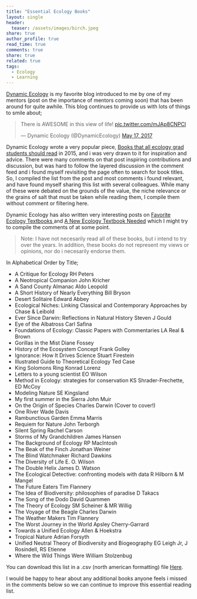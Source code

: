 ```yaml
---
title: "Essential Ecology Books"
layout: single
header:
  teaser: /assets/images/birch.jpeg
share: true
author_profile: true
read_time: true
comments: true
share: true
related: true
tags:
  - Ecology
  - Learning
---
```


[Dynamic Ecology](https://dynamicecology.wordpress.com/ "Dynamic Ecology") is my favorite blog introduced to me by one of my mentors (post on the importance of mentors coming soon) that has been around for quite awhile. This blog continues to provide us with lots of things to smile about;

<blockquote class="twitter-tweet" data-lang="en"><p lang="en" dir="ltr">There is AWESOME in this view of life! <a href="https://t.co/mJAp8CNPCl">pic.twitter.com/mJAp8CNPCl</a></p>&mdash; Dynamic Ecology (@DynamicEcology) <a href="https://twitter.com/DynamicEcology/status/864635192866217984">May 17, 2017</a></blockquote>
<script async src="//platform.twitter.com/widgets.js" charset="utf-8"></script>


Dynamic Ecology wrote a very popular piece, [Books that all ecology grad students should read](https://dynamicecology.wordpress.com/2015/02/02/books-that-all-ecology-grad-students-should-read/ "Books that all ecology grad student should read") in 2015, and i was very drawn to it for inspiration and advice. There were many comments on that post inspiring contributions and discussion, but was hard to follow the layered discussion in the comment feed and i found myself revisiting the page often to search for book titles. So, I compiled the list from the post and most comments i found relevant, and have found myself sharing this list with several colleagues. While many of these were debated on the grounds of the value, the niche relevance or the grains of salt that must be taken while reading them, I compile them without comment or filtering here.

Dynamic Ecology has also written very interesting posts on [Favorite Ecology Textbooks ](https://dynamicecology.wordpress.com/2012/03/27/whats-your-favorite-ecology-textbook/ "Favorite Ecology Textbooks") and [A New Ecology Textbook Needed](https://dynamicecology.wordpress.com/2013/07/15/new-ecology-textbook-needed/ "A New Ecology Textbook: Needed") which I might try to compile the comments of at some point.

> Note: I have not necesarily read all of these books, but i intend to try over the years. In addition, these books do not represent my views or opinions, nor do i necesarily endorse them.

In Alphabetical Order by Title;
*	A Critique for Ecology	RH Peters
*	A Neotropical Companion	John Kricher
*	A Sand County Almanac	Aldo Leopold
*	A Short History of Nearly Everything	Bill Bryson
*	Desert Solitaire	Edward Abbey
*	Ecological Niches: Linking Classical and Contemporary Approaches by 	Chase & Leibold
*	Ever Since Darwin: Reflections in Natural History	Steven J Gould
*	Eye of the Albatross	Carl Safina
*	Foundations of Ecology: Classic Papers with Commentaries	LA Real & Brown
*	Gorillas in the Mist	Diane Fossey
*	History of the Ecosystem Concept	Frank Golley
*	Ignorance: How It Drives Science	Stuart Firestein
*	Illustrated Guide to Theoretical Ecology	Ted Case
*	King Solomons Ring	Konrad Lorenz
*	Letters to a young scientist	EO Wilson 
*	Method in Ecology: strategies for conservation	KS Shrader-Frechette, ED McCoy
*	Modeling Nature	SE Kingsland
*	My first summer in the Sierra	John Muir
*	On the Origin of Species	Charles Darwin (Cover to cover!)
*	One River	Wade Davis
*	Rambunctious Garden	Emma Marris
*	Requiem for Nature	John Terborgh
*	Silent Spring  Rachel Carson
*	Storms of My Grandchildren	James Hansen
*	The Background of Ecology	RP MacIntosh
*	The Beak of the Finch	Jonathan Weiner
*	The Blind Watchmaker	Richard Dawkins
*	The Diversity of Life	E. O. Wilson
*	The Double Helix	James D. Watson
*	The Ecological Detective: confronting models with data	R Hilborn & M Mangel
*	The Future Eaters	Tim Flannery
*	The Idea of Biodiversity: philosophies of paradise	D Takacs
*	The Song of the Dodo	David Quammen
*	The Theory of Ecology	SM Scheiner & MR Willig
*	The Voyage of the Beagle	Charles Darwin
*	The Weather Makers	Tim Flannery
*	The Worst Journey in the World	Apsley Cherry-Garrard
*	Towards a Unified Ecology	Allen & Hoekstra
*	Tropical Nature	Adrian Forsyth
*	Unified Neutral Theory of Biodiversity and Biogeography	EG Leigh Jr, J Rosindell, RS Etienne
*	Where the Wild Things Were	William Stolzenbug

You can download this list in a .csv (north american formatting) file [Here](https://github.com/emma-ladouceur/codeemma/blob/master/ecology_books_list.csv "Here").

I would be happy to hear about any additional books anyone feels i missed in the comments below so we can continue to improve this essential reading list.
